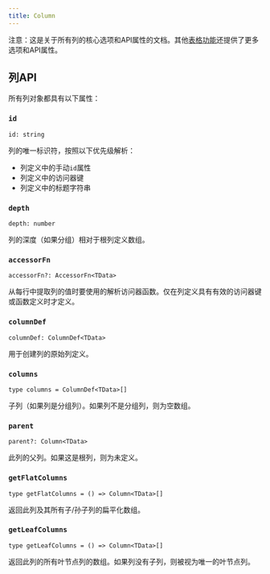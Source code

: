 ```yaml
---
title: Column
---
```


注意：这是关于所有列的核心选项和API属性的文档。其他[表格功能](../../guide/features)还提供了更多选项和API属性。

## 列API

所有列对象都具有以下属性：

### `id`

```tsx
id: string
```

列的唯一标识符，按照以下优先级解析：

- 列定义中的手动`id`属性
- 列定义中的访问器键
- 列定义中的标题字符串

### `depth`

```tsx
depth: number
```

列的深度（如果分组）相对于根列定义数组。

### `accessorFn`

```tsx
accessorFn?: AccessorFn<TData>
```

从每行中提取列的值时要使用的解析访问器函数。仅在列定义具有有效的访问器键或函数定义时才定义。

### `columnDef`

```tsx
columnDef: ColumnDef<TData>
```

用于创建列的原始列定义。

### `columns`

```tsx
type columns = ColumnDef<TData>[]
```

子列（如果列是分组列）。如果列不是分组列，则为空数组。

### `parent`

```tsx
parent?: Column<TData>
```

此列的父列。如果这是根列，则为未定义。

### `getFlatColumns`

```tsx
type getFlatColumns = () => Column<TData>[]
```

返回此列及其所有子/孙子列的扁平化数组。

### `getLeafColumns`

```tsx
type getLeafColumns = () => Column<TData>[]
```

返回此列的所有叶节点列的数组。如果列没有子列，则被视为唯一的叶节点列。
